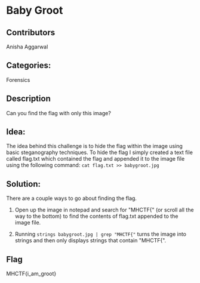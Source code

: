 # Baby Groot
## Contributors
Anisha Aggarwal

## Categories:
Forensics

## Description
Can you find the flag with only this image?

## Idea:
The idea behind this challenge is to hide the flag within the image using basic steganography techniques.
To hide the flag I simply created a text file called flag.txt which contained the flag and appended it to the
image file using the following command: `cat flag.txt >> babygroot.jpg`

## Solution:
There are a couple ways to go about finding the flag.

1. Open up the image in notepad and search for "MHCTF{" (or scroll all the way to the bottom) to find the 
contents of flag.txt appended to the image file.

2. Running `strings babygroot.jpg | grep "MHCTF{"` turns the image into strings and then only 
displays strings that contain "MHCTF{".

## Flag
MHCTF{i_am_groot}
